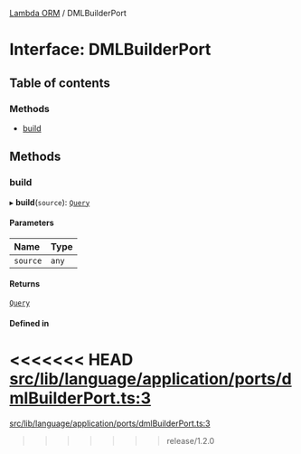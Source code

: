 [Lambda ORM](../README.md) / DMLBuilderPort

# Interface: DMLBuilderPort

## Table of contents

### Methods

- [build](DMLBuilderPort.md#build)

## Methods

### build

▸ **build**(`source`): [`Query`](../classes/Query.md)

#### Parameters

| Name | Type |
| :------ | :------ |
| `source` | `any` |

#### Returns

[`Query`](../classes/Query.md)

#### Defined in

<<<<<<< HEAD
[src/lib/language/application/ports/dmlBuilderPort.ts:3](https://github.com/lambda-orm/lambdaorm/blob/2f28c8f6/src/lib/language/application/ports/dmlBuilderPort.ts#L3)
=======
[src/lib/language/application/ports/dmlBuilderPort.ts:3](https://github.com/lambda-orm/lambdaorm/blob/73ae43da/src/lib/language/application/ports/dmlBuilderPort.ts#L3)
>>>>>>> release/1.2.0
